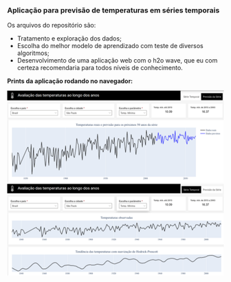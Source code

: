 ### Aplicação para previsão de temperaturas em séries temporais

Os arquivos do repositório são:<br>
+ Tratamento e exploração dos dados;
+ Escolha do melhor modelo de aprendizado com teste de diversos algoritmos;
+ Desenvolvimento de uma aplicação web com o h2o wave, que eu com certeza recomendaria para todos níveis de conhecimento.

**Prints da aplicação rodando no navegador:**  

![Previsões](https://github.com/michelrribeiro/app_wave_temperaturas/blob/main/previsao.png?raw=true)
![Série Temporal](https://github.com/michelrribeiro/app_wave_temperaturas/blob/main/serie.png?raw=true)
